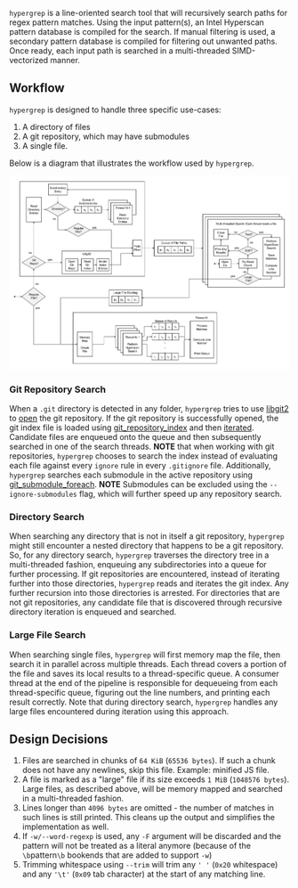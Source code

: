 `hypergrep` is a line-oriented search tool that will recursively search paths for regex pattern matches. Using the input pattern(s), an Intel Hyperscan pattern database is compiled for the search. If manual filtering is used, a secondary pattern database is compiled for filtering out unwanted paths. Once ready, each input path is searched in a multi-threaded SIMD-vectorized manner. 

## Workflow

`hypergrep` is designed to handle three specific use-cases:

1. A directory of files
2. A git repository, which may have submodules
3. A single file.

Below is a diagram that illustrates the workflow used by `hypergrep`.

![Workflow](images/workflow.png)

### Git Repository Search

When a `.git` directory is detected in any folder, `hypergrep` tries to use [libgit2](https://libgit2.org/libgit2/#HEAD) to [open](https://libgit2.org/libgit2/#HEAD/group/repository/git_repository_open) the git repository. If the git repository is successfully opened, the git index file is loaded using [git_repository_index](https://libgit2.org/libgit2/#HEAD/group/repository/git_repository_index) and then [iterated](https://libgit2.org/libgit2/#HEAD/group/index/git_index_iterator_next). Candidate files are enqueued onto the queue and then subsequently searched in one of the search threads. **NOTE** that when working with git repositories, `hypergrep` chooses to search the index instead of evaluating each file against every `ignore` rule in every `.gitignore` file. Additionally, `hypergrep` searches each submodule in the active repository using [git_submodule_foreach](https://libgit2.org/libgit2/#HEAD/group/submodule/git_submodule_foreach). **NOTE** Submodules can be excluded using the  `--ignore-submodules` flag, which will further speed up any repository search.

### Directory Search

When searching any directory that is not in itself a git repository, `hypergrep` might still encounter a nested directory that happens to be a git repository. So, for any directory search, `hypergrep` traverses the directory tree in a multi-threaded fashion, enqueuing any subdirectories into a queue for further processing. If git repositories are encountered, instead of iterating further into those directories, `hypergrep` reads and iterates the git index. Any further recursion into those directories is arrested. For directories that are not git repositories, any candidate file that is discovered through recursive directory iteration is enqueued and searched.

### Large File Search

When searching single files, `hypergrep` will first memory map the file, then search it in parallel across multiple threads. Each thread covers a portion of the file and saves its local results to a thread-specific queue. A consumer thread at the end of the pipeline is responsible for dequeueing from each thread-specific queue, figuring out the line numbers, and printing each result correctly. Note that during directory search, `hypergrep` handles any large files encountered during iteration using this approach.

## Design Decisions

1. Files are searched in chunks of `64 KiB` (`65536 bytes`). If such a chunk does not have any newlines, skip this file. Example: minified JS file.
2. A file is marked as a "large" file if its size exceeds `1 MiB` (`1048576 bytes`). Large files, as described above, will be memory mapped and searched in a multi-threaded fashion. 
3. Lines longer than `4096 bytes` are omitted - the number of matches in such lines is still printed. This cleans up the output and simplifies the implementation as well.
4. If `-w/--word-regexp` is used, any `-F` argument will be discarded and the pattern will not be treated as a literal anymore (because of the `\b`pattern`\b` bookends that are added to support `-w`)
5. Trimming whitespace using `--trim` will trim any `' '` (`0x20` whitespace) and any `'\t'` (`0x09` tab character) at the start of any matching line.

